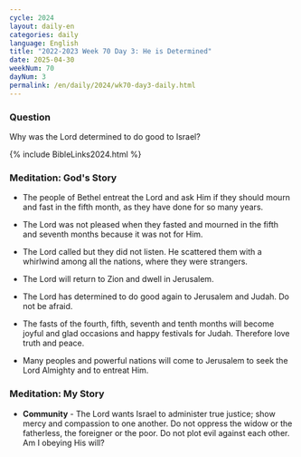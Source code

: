 ```yaml
---
cycle: 2024
layout: daily-en
categories: daily
language: English
title: "2022-2023 Week 70 Day 3: He is Determined"
date: 2025-04-30
weekNum: 70
dayNum: 3
permalink: /en/daily/2024/wk70-day3-daily.html
---
```


### Question     
Why was the Lord determined to do good to Israel?

{% include BibleLinks2024.html %}

### Meditation: God's Story   
+ The people of Bethel entreat the Lord and ask Him if they should mourn and fast in the fifth month, as they have done for so many years. 

+ The Lord was not pleased when they fasted and mourned in the fifth and seventh months because it was not for Him. 

+ The Lord called but they did not listen. He scattered them with a whirlwind among all the nations, where they were strangers. 

+ The Lord will return to Zion and dwell in Jerusalem. 

+ The Lord has determined to do good again to Jerusalem and Judah. Do not be afraid. 

+ The fasts of the fourth, fifth, seventh and tenth months will become joyful and glad occasions and happy festivals for Judah. Therefore love truth and peace. 

+ Many peoples and powerful nations will come to Jerusalem to seek the Lord Almighty and to entreat Him. 

### Meditation: My Story   
+ **Community** - The Lord wants Israel to administer true justice; show mercy and compassion to one another. Do not oppress the widow or the fatherless, the foreigner or the poor. Do not plot evil against each other. Am I obeying His will? 
